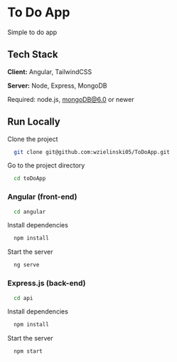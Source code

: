 # To Do App

Simple to do app

## Tech Stack

**Client:** Angular, TailwindCSS

**Server:** Node, Express, MongoDB

  Required: node.js, mongoDB@6.0 or newer

## Run Locally

Clone the project

```bash
  git clone git@github.com:wzielinski05/ToDoApp.git
```

Go to the project directory

```bash
  cd toDoApp
```

### Angular (front-end)

```bash
  cd angular
```

Install dependencies

```bash
  npm install
```

Start the server

```bash
  ng serve
```

### Express.js (back-end)

```bash
  cd api
```

Install dependencies

```bash
  npm install
```

Start the server

```bash
  npm start
```
